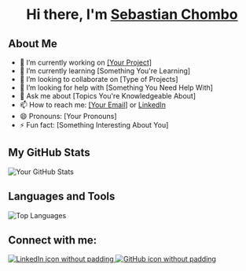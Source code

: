 <h1 align="center">Hi there, I'm <a href="https://your-website-link.com/"> Sebastian Chombo </a> </h1>

<h2>About Me</h2>
<ul>
  <li>🔭 I’m currently working on <a href="[Link to Your Project]">[Your Project]</a></li>
  <li>🌱 I’m currently learning [Something You're Learning]</li>
  <li>👯 I’m looking to collaborate on [Type of Projects]</li>
  <li>🤔 I’m looking for help with [Something You Need Help With]</li>
  <li>💬 Ask me about [Topics You're Knowledgeable About]</li>
  <li>📫 How to reach me: <a href="mailto:your-email@example.com">[Your Email]</a> or <a href="[Your LinkedIn Profile URL]">LinkedIn</a></li>
  <li>😄 Pronouns: [Your Pronouns]</li>
  <li>⚡ Fun fact: [Something Interesting About You]</li>
</ul>

<h2>My GitHub Stats</h2>
<p>
  <img src="https://github-readme-stats.vercel.app/api?username=yourusername&show_icons=true" alt="Your GitHub Stats"/>
</p>

<h2>Languages and Tools</h2>
<p>
  <img src="https://github-readme-stats.vercel.app/api/top-langs/?username=yourusername&layout=compact" alt="Top Languages"/>
</p>

<h2>Connect with me:</h2>
<p>
  <a href="https://www.linkedin.com/in/yourlinkedinprofile/">
    <img src="https://raw.githubusercontent.com/MartinHeinz/MartinHeinz/master/linkedin-3-16.png" alt="LinkedIn icon without padding"/>
  </a>
  <a href="https://www.github.com/yourusername/">
    <img src="https://raw.githubusercontent.com/MartinHeinz/MartinHeinz/master/github-16.png" alt="GitHub icon without padding"/>
  </a>
</p>
